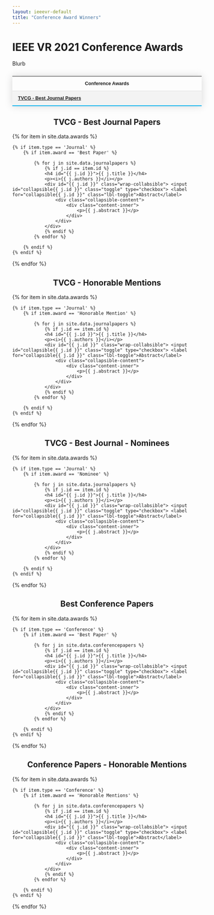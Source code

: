 ```yaml
---
layout: ieeevr-default
title: "Conference Award Winners"
---
```


<style>
    <style>* {
        box-sizing: border-box;
    }

    .exhibitors-center {
        margin: auto;
        width: 90%;
    }

    .exhibitors-row {
        display: flex;
        background-color: #00aeef;
        border-radius: 10px;
        padding: 10px;
    }

    .exhibitors-column {
        flex: 50%;
        padding: 20px;
        position: relative;
    }

    .styled-table {
        border-collapse: collapse;
        margin: 25px 0;
        font-size: 0.8em;
        font-family: sans-serif;
        /*min-width: 400px;*/
        box-shadow: 0 0 20px rgba(0, 0, 0, 0.15);
        display: table;
    }

    .styled-table thead tr {
        background-color: #00aeef;
        color: #ffffff;
        text-align: left;
    }

    .styled-table th,
    .styled-table td {
        padding: 12px 15px;
        width: 50%;
    }

    .styled-table tbody tr {
        border-bottom: 1px solid #dddddd;
    }

    .styled-table tbody tr:nth-of-type(even) {
        background-color: #f3f3f3;
    }

    .styled-table tbody tr:last-of-type {
        border-bottom: 2px solid #00aeef;
    }

    .styled-table tbody tr.active-row {
        font-weight: bold;
        color: #00aeef;
    }

    /* Collapsible */
    input[type='checkbox'] {
        display: none;
    }

    .wrap-collabsible {
        margin: 1.2rem 0;
    }

    .lbl-toggle {
        display: block;
        font-weight: bold;
        /* font-family: monospace; */
        font-size: 1rem;
        text-align: left;
        padding: 0.1rem;
        color: #00aeef;
        background: #ffffff;
        cursor: pointer;
        border-radius: 7px;
        transition: all 0.25s ease-out;
    }

    .lbl-toggle:hover {
        /*color: #FFF;*/
    }

    .lbl-toggle::before {
        content: ' ';
        display: inline-block;
        border-top: 5px solid transparent;
        border-bottom: 5px solid transparent;
        border-left: 5px solid currentColor;
        vertical-align: middle;
        margin-right: .7rem;
        transform: translateY(-2px);
        transition: transform .2s ease-out;
    }

    .toggle:checked+.lbl-toggle::before {
        transform: rotate(90deg) translateX(-3px);
    }

    .collapsible-content {
        max-height: 0px;
        overflow: hidden;
        transition: max-height .25s ease-in-out;
    }

    .toggle:checked+.lbl-toggle+.collapsible-content {
        max-height: 1500px;
    }

    .toggle:checked+.lbl-toggle {
        border-bottom-right-radius: 0;
        border-bottom-left-radius: 0;
    }

    .collapsible-content .content-inner {
        background: white;
        /* rgba(0, 105, 255, .2);*/
        border-bottom: 1px solid rgba(0, 105, 255, .45);
        border-bottom-left-radius: 7px;
        border-bottom-right-radius: 7px;
        padding: .5rem 1rem;
    }

    .collapsible-content p {
        margin-bottom: 0;
    }



    /* video container */
    .video-container {
        overflow: hidden;
        position: relative;
        width: 100%;
    }

    .video-container::after {
        padding-top: 56.25%;
        /* 75% if 4:3*/
        display: block;
        content: '';
    }

    .video-container iframe {
        position: absolute;
        top: 0;
        left: 0;
        width: 100%;
        height: 100%;
    }

    /* Thumbnails box */
    .box {
        border-radius: 5px;
        padding: 20px;
    }

    .box:nth-child(even) {
        color: red;
    }

    .wrapper {
        display: grid;
        /* border: 1px solid #000; */
        grid-gap: 10px;
        grid-template-columns: repeat(auto-fill, 150px 30%);
    }

    .styled-table2 {
        border-collapse: collapse;
        margin: 25px 0;
        font-size: 0.8em;
        font-family: sans-serif;
        /*min-width: 400px;*/
        box-shadow: 0 0 20px rgba(0, 0, 0, 0.15);
        display: table;
        width: 50%;
        margin-left: auto;
        margin-right: auto;


    }

    .styled-table2 thead tr {
        background-color: #00aeef;
        color: #ffffff;
        text-align: left;
    }

    .styled-table2 th,
    .styled-table2 td {
        padding: 12px 15px;
        width: 50%;
    }

    .styled-table2 tbody tr {
        border-bottom: 1px solid #dddddd;
    }

    .styled-table2 tbody tr:nth-of-type(even) {
        background-color: #f3f3f3;
    }

    .styled-table2 tbody tr:last-of-type {
        border-bottom: 2px solid #00aeef;
    }

    .styled-table2 tbody tr.active-row {
        font-weight: bold;
        color: #00aeef;
    }

    img {
        display: block;
        margin-left: auto;
        margin-right: auto;
    }

    /*
    div {
        text-align: justify;
        text-justify: inter-word;
    }
    */

</style>


<h1>IEEE VR 2021 Conference Awards</h1>

<p>
    Blurb
</p>


<table class="styled-table" style="font-size: 0.9em; ">
    <tr>
        <th>Conference Awards</th>
    </tr>
    <tr>
        <td><strong><a href="#journal-best">TVCG - Best Journal Papers</a></strong></td>
    </tr>
</table>



<h2 id='journal-best' style="text-align: center;">TVCG - Best Journal Papers</h2>
<div>
{% for item in site.data.awards %}
    
    {% if item.type == 'Journal' %}
        {% if item.award == 'Best Paper' %}
        
            {% for j in site.data.journalpapers %}
                {% if j.id == item.id %}
                <h4 id="{{ j.id }}">{{ j.title }}</h4>
                <p><i>{{ j.authors }}</i></p>
                <div id="{{ j.id }}" class="wrap-collabsible"> <input id="collapsible{{ j.id }}" class="toggle" type="checkbox"> <label for="collapsible{{ j.id }}" class="lbl-toggle">Abstract</label>
                    <div class="collapsible-content">
                        <div class="content-inner">
                            <p>{{ j.abstract }}</p>
                        </div>
                    </div>
                </div>
                {% endif %}
            {% endfor %}
    
        {% endif %}
    {% endif %}
    
{% endfor %}
</div>

<h2 id='journal-honorable' style="text-align: center;">TVCG - Honorable Mentions</h2>
<div>
{% for item in site.data.awards %}
    
    {% if item.type == 'Journal' %}
        {% if item.award == 'Honorable Mention' %}
        
            {% for j in site.data.journalpapers %}
                {% if j.id == item.id %}
                <h4 id="{{ j.id }}">{{ j.title }}</h4>
                <p><i>{{ j.authors }}</i></p>
                <div id="{{ j.id }}" class="wrap-collabsible"> <input id="collapsible{{ j.id }}" class="toggle" type="checkbox"> <label for="collapsible{{ j.id }}" class="lbl-toggle">Abstract</label>
                    <div class="collapsible-content">
                        <div class="content-inner">
                            <p>{{ j.abstract }}</p>
                        </div>
                    </div>
                </div>
                {% endif %}
            {% endfor %}
    
        {% endif %}
    {% endif %}
    
{% endfor %}
</div>

<h2 id='journal-nominees'style="text-align: center;">TVCG - Best Journal - Nominees</h2>
<div>
{% for item in site.data.awards %}
    
    {% if item.type == 'Journal' %}
        {% if item.award == 'Nominee' %}
        
            {% for j in site.data.journalpapers %}
                {% if j.id == item.id %}
                <h4 id="{{ j.id }}">{{ j.title }}</h4>
                <p><i>{{ j.authors }}</i></p>
                <div id="{{ j.id }}" class="wrap-collabsible"> <input id="collapsible{{ j.id }}" class="toggle" type="checkbox"> <label for="collapsible{{ j.id }}" class="lbl-toggle">Abstract</label>
                    <div class="collapsible-content">
                        <div class="content-inner">
                            <p>{{ j.abstract }}</p>
                        </div>
                    </div>
                </div>
                {% endif %}
            {% endfor %}
    
        {% endif %}
    {% endif %}
    
{% endfor %}
</div>

<h2 id='conference-best' style="text-align: center;">Best Conference Papers</h2>
<div>
{% for item in site.data.awards %}
    
    {% if item.type == 'Conference' %}
        {% if item.award == 'Best Paper' %}
        
            {% for j in site.data.conferencepapers %}
                {% if j.id == item.id %}
                <h4 id="{{ j.id }}">{{ j.title }}</h4>
                <p><i>{{ j.authors }}</i></p>
                <div id="{{ j.id }}" class="wrap-collabsible"> <input id="collapsible{{ j.id }}" class="toggle" type="checkbox"> <label for="collapsible{{ j.id }}" class="lbl-toggle">Abstract</label>
                    <div class="collapsible-content">
                        <div class="content-inner">
                            <p>{{ j.abstract }}</p>
                        </div>
                    </div>
                </div>
                {% endif %}
            {% endfor %}
    
        {% endif %}
    {% endif %}
    
{% endfor %}
</div>

<h2 id='conference-honorable' style="text-align: center;">Conference Papers - Honorable Mentions</h2>
<div>
{% for item in site.data.awards %}
    
    {% if item.type == 'Conference' %}
        {% if item.award == 'Honorable Mentions' %}
        
            {% for j in site.data.conferencepapers %}
                {% if j.id == item.id %}
                <h4 id="{{ j.id }}">{{ j.title }}</h4>
                <p><i>{{ j.authors }}</i></p>
                <div id="{{ j.id }}" class="wrap-collabsible"> <input id="collapsible{{ j.id }}" class="toggle" type="checkbox"> <label for="collapsible{{ j.id }}" class="lbl-toggle">Abstract</label>
                    <div class="collapsible-content">
                        <div class="content-inner">
                            <p>{{ j.abstract }}</p>
                        </div>
                    </div>
                </div>
                {% endif %}
            {% endfor %}
    
        {% endif %}
    {% endif %}
    
{% endfor %}
</div>




